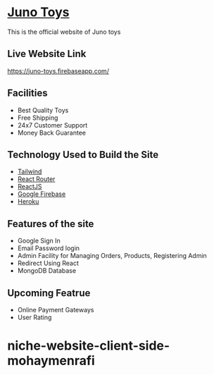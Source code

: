 # [Juno Toys](https://juno-toys.firebaseapp.com/)

This is the official website of Juno toys

## Live Website Link

https://juno-toys.firebaseapp.com/

## Facilities

- Best Quality Toys
- Free Shipping
- 24x7 Customer Support
- Money Back Guarantee

## Technology Used to Build the Site

- [Tailwind](https://tailwindcss.com/)
- [React Router](https://reactrouter.com/web/guides/quick-start)
- [ReactJS](https://reactjs.org/)
- [Google Firebase](https://firebase.google.com/)
- [Heroku](https://www.heroku.com/free)

## Features of the site

- Google Sign In
- Email Password login
- Admin Facility for Managing Orders, Products, Registering Admin
- Redirect Using React
- MongoDB Database

## Upcoming Featrue

- Online Payment Gateways
- User Rating

# niche-website-client-side-mohaymenrafi
